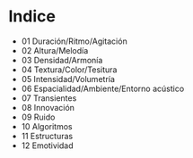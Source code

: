 # Indice

* 01 Duración/Ritmo/Agitación
* 02 Altura/Melodía
* 03 Densidad/Armonía
* 04 Textura/Color/Tesitura
* 05 Intensidad/Volumetría
* 06 Espacialidad/Ambiente/Entorno acústico
* 07 Transientes
* 08 Innovación
* 09 Ruido
* 10 Algoritmos
* 11 Estructuras
* 12 Emotividad
